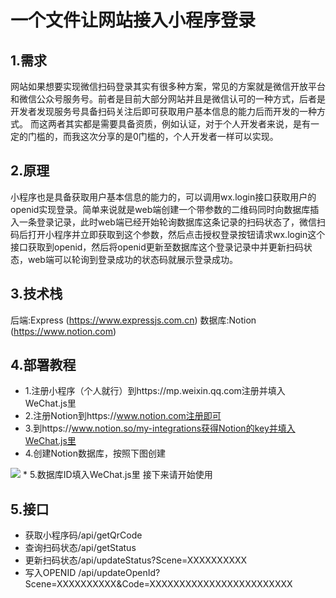 # 一个文件让网站接入小程序登录
## 1.需求
网站如果想要实现微信扫码登录其实有很多种方案，常见的方案就是微信开放平台和微信公众号服务号。前者是目前大部分网站并且是微信认可的一种方式，后者是开发者发现服务号具备扫码关注后即可获取用户基本信息的能力后而开发的一种方式。
而这两者其实都是需要具备资质，例如认证，对于个人开发者来说，是有一定的门槛的，而我这次分享的是0门槛的，个人开发者一样可以实现。

## 2.原理
小程序也是具备获取用户基本信息的能力的，可以调用wx.login接口获取用户的openid实现登录。简单来说就是web端创建一个带参数的二维码同时向数据库插入一条登录记录，此时web端已经开始轮询数据库这条记录的扫码状态了，微信扫码后打开小程序并立即获取到这个参数，然后点击授权登录按钮请求wx.login这个接口获取到openid，然后将openid更新至数据库这个登录记录中并更新扫码状态，web端可以轮询到登录成功的状态码就展示登录成功。

## 3.技术栈
后端:Express (https://www.expressjs.com.cn)
数据库:Notion (https://www.notion.com)

## 4.部署教程
* 1.注册小程序（个人就行）到https://mp.weixin.qq.com注册并填入WeChat.js里
* 2.注册Notion到https://www.notion.com注册即可
* 3.到https://www.notion.so/my-integrations获得Notion的key并填入WeChat.js里
* 4.创建Notion数据库，按照下图创建
<img src="https://jihulab.com/guas/gua/-/raw/main/OpenSource/web-login-mini-program/409a12b5de570cd9c17bfa9aa4c4167.png">
* 5.数据库ID填入WeChat.js里
接下来请开始使用

## 5.接口
* 获取小程序码/api/getQrCode
* 查询扫码状态/api/getStatus
* 更新扫码状态/api/updateStatus?Scene=XXXXXXXXXX
* 写入OPENID /api/updateOpenId?Scene=XXXXXXXXXX&Code=XXXXXXXXXXXXXXXXXXXXXXXX
